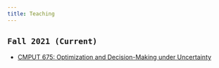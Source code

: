 ```yaml
---
title: Teaching
---
```



## `Fall 2021 (Current)`

- [CMPUT 675: Optimization and Decision-Making under Uncertainty](/courses/cmput675-opt)


